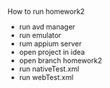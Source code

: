 How to run homework2
- run avd manager
- run emulator
- rum appium server
- open project in idea
- open branch homework2
- run nativeTest.xml
- run webTest.xml
